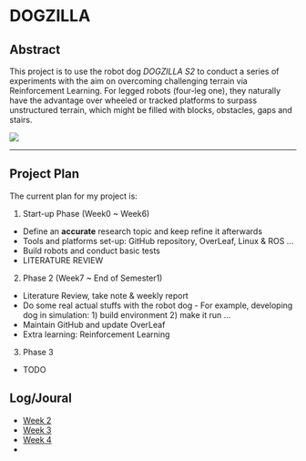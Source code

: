 # DOGZILLA

## Abstract

This project is to use the robot dog _DOGZILLA S2_ to conduct a series of experiments with the aim on overcoming challenging terrain via Reinforcement Learning.
For legged robots (four-leg one), they naturally have the advantage over wheeled or tracked platforms to surpass unstructured terrain, which might be filled with blocks, obstacles, gaps and stairs. 



![](https://m.media-amazon.com/images/I/6192NjM39EL.jpg)

---

## Project Plan
The current plan for my project is:
1. Start-up Phase (Week0 ~ Week6)
  - Define an **accurate** research topic and keep refine it afterwards
  - Tools and platforms set-up: GitHub repository, OverLeaf, Linux & ROS ...
  - Build robots and conduct basic tests
  - LITERATURE REVIEW

2. Phase 2 (Week7 ~ End of Semester1)
  -  Literature Review, take note & weekly report
  -  Do some real actual stuffs with the robot dog
    -  For example, developing dog in simulation: 1) build environment 2) make it run ...
  -  Maintain GitHub and update OverLeaf
  -  Extra learning: Reinforcement Learning
    
3. Phase 3
  -  TODO

## Log/Joural
* [Week 2](./logs/week2.md)
* [Week 3](./logs/week_3.md)
* [Week 4](./logs/Week4.md)
* 


